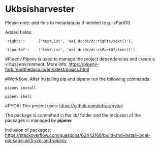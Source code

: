 # Ukbsisharvester

Please note: add fiels to metadata.py if needed (e.g. isPartOf)

Added fields:

    'rights':      ('textList', 'oai_dc:dc/dc:rights/text()'),

    'ispartof':    ('textList', 'oai_dc:dc/dc:isPartOf/text()')
#Pipenv 
Pipenv is used to manage the project dependencies and create a virtual environment. 
More info: https://pipenv-fork.readthedocs.io/en/latest/basics.html

#Workflow:
After installing pip end pipenv run the following commands:

`pipenv install` 

`pipenv shell`


#PYOAI
This project uses: https://github.com/infrae/pyoai

The package is committed in the lib/ folder and the  inclusion of the packages in managed by **pipenv**

Inclusion of packages: https://stackoverflow.com/questions/63442168/build-and-install-local-package-with-pip-and-pipenv